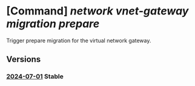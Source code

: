 # [Command] _network vnet-gateway migration prepare_

Trigger prepare migration for the virtual network gateway.

## Versions

### [2024-07-01](/Resources/mgmt-plane/L3N1YnNjcmlwdGlvbnMve30vcmVzb3VyY2Vncm91cHMve30vcHJvdmlkZXJzL21pY3Jvc29mdC5uZXR3b3JrL3ZpcnR1YWxuZXR3b3JrZ2F0ZXdheXMve30vcHJlcGFyZW1pZ3JhdGlvbg==/2024-07-01.xml) **Stable**

<!-- mgmt-plane /subscriptions/{}/resourcegroups/{}/providers/microsoft.network/virtualnetworkgateways/{}/preparemigration 2024-07-01 -->

